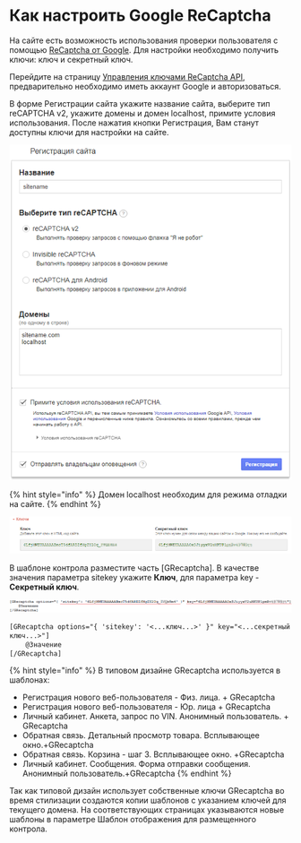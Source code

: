# Как настроить Google ReCaptcha

На сайте есть возможность использования проверки пользователя с помощью  [ReCaptcha от Google](https://www.google.com/recaptcha/intro/v3beta.html). Для настройки необходимо получить ключи: ключ и секретный ключ.

Перейдите на страницу [Управления ключами ReCaptcha API](https://www.google.com/recaptcha/admin#list), предварительно необходимо иметь аккаунт Google и авторизоваться. 

В форме Регистрации сайта укажите название сайта,  выберите тип  reCAPTCHA v2, укажите домены и домен localhost, примите условия использования. После нажатия кнопки Регистрация, Вам станут доступны ключи для настройки на сайте. 

![&#x424;&#x43E;&#x440;&#x43C;&#x430; &#x440;&#x435;&#x433;&#x438;&#x441;&#x442;&#x440;&#x430;&#x446;&#x438;&#x438; &#x441;&#x430;&#x439;&#x442;&#x430;](../.gitbook/assets/image%20%28104%29.png)

{% hint style="info" %}
Домен localhost необходим для режима отладки на сайте. 
{% endhint %}

![&#x41A;&#x43B;&#x44E;&#x447;&#x438; &#x434;&#x43B;&#x44F; &#x43D;&#x430;&#x441;&#x442;&#x440;&#x43E;&#x439;&#x43A;&#x438; &#x43D;&#x430; &#x441;&#x430;&#x439;&#x442;&#x435;](../.gitbook/assets/image%20%2833%29.png)

В шаблоне контрола разместите часть \[GRecaptcha\]. В качестве значения параметра sitekey укажите **Ключ**, для параметра key - **Секретный ключ**.

![](../.gitbook/assets/image%20%28208%29.png)

```text
[GRecaptcha options="{ 'sitekey': '<...ключ...>' }" key="<...секретный ключ...>"]
    @Значение
[/GRecaptcha]
```

{% hint style="info" %}
В типовом дизайне GRecaptcha используется в шаблонах:

* Регистрация нового веб-пользователя - Физ. лица. + GRecaptcha
* Регистрация нового веб-пользователя - Юр. лица + GRecaptcha
* Личный кабинет. Анкета, запрос по VIN. Анонимный пользователь. + GRecaptcha
* Обратная связь. Детальный просмотр товара. Всплывающее окно.+GRecaptcha
* Обратная связь. Корзина - шаг 3. Всплывающее окно. +GRecaptcha
* Личный кабинет. Сообщения. Форма отправки сообщения. Анонимный пользователь.+GRecaptcha
{% endhint %}

Так как типовой дизайн использует собственные ключи GRecaptcha во время стилизации создаются копии шаблонов с указанием ключей для текущего домена. На соответствующих страницах указываются новые шаблоны в параметре Шаблон отображения для размещенного контрола.




